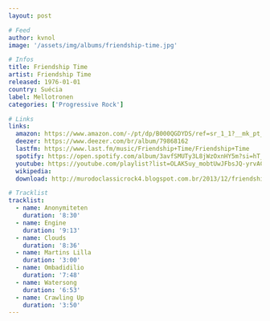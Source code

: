 ```yaml
---
layout: post

# Feed
author: kvnol
image: '/assets/img/albums/friendship-time.jpg'

# Infos
title: Friendship Time
artist: Friendship Time
released: 1976-01-01
country: Suécia
label: Mellotronen
categories: ['Progressive Rock']

# Links
links:
  amazon: https://www.amazon.com/-/pt/dp/B000QGDYDS/ref=sr_1_1?__mk_pt_BR=%C3%85M%C3%85%C5%BD%C3%95%C3%91&dchild=1&keywords=friendship+time&qid=1615522917&s=music&sr=1-1
  deezer: https://www.deezer.com/br/album/79868162
  lastfm: https://www.last.fm/music/Friendship+Time/Friendship+Time
  spotify: https://open.spotify.com/album/3avfSMUTy3L8jWzOxnHY5m?si=hT_ioVZgSyGhczM80MAYWg
  youtube: https://youtube.com/playlist?list=OLAK5uy_mobtUwJFbsJQ-yrvACy44klpX2wcuM3P4
  wikipedia:
  download: http://murodoclassicrock4.blogspot.com.br/2013/12/friendship-time-1975-1976-2007.html

# Tracklist
tracklist:
  - name: Anonymiteten
    duration: '8:30'
  - name: Engine
    duration: '9:13'
  - name: Clouds
    duration: '8:36'
  - name: Martins Lilla
    duration: '3:00'
  - name: Ombadidilio
    duration: '7:48'
  - name: Watersong
    duration: '6:53'
  - name: Crawling Up
    duration: '3:50'
---
```

